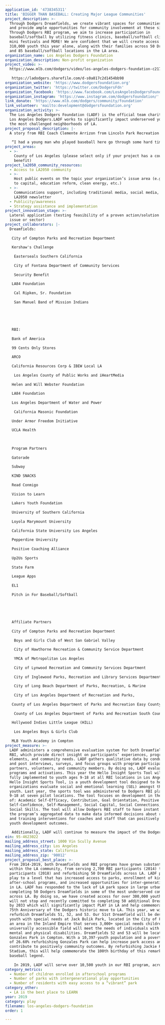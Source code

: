 ```yaml
---
application_id: '4738345311'
title: 'BIGGER THAN BASEBALL: Creating Major League Communities'
project_description: >-
  Through Dodgers Dreamfields, we create vibrant spaces for communities to play
  and provide ample opportunities for community involvement at these sites.
  Through Dodgers RBI program, we aim to increase participation in
  baseball/softball by utilizing fitness clinics, baseball/softball clinics,
  mini festivals and MORE! We are confident that we will create access for over
  310,000 youth this year alone, along with their families across 50 Dreamfields
  and 85 baseball/softball locations in the LA area.
organization_name: Los Angeles Dodgers Foundation
organization_description: Non-profit organization
project_video: >-
  https://www.mlb.com/dodgers/video/los-angeles-dodgers-foundation-c2171227383?t=t119-default-vtp
   
   https://ladodgers.sharefile.com/d-s0a817c2d1454bb98
organization_website: 'https://www.dodgersfoundation.org'
organization_twitter: 'https://twitter.com/DodgersFdn'
organization_facebook: 'https://www.facebook.com/LosAngelesDodgersFoundation/'
organization_instagram: 'https://www.instagram.com/dodgersfoundation/'
link_donate: 'https://www.mlb.com/dodgers/community/foundation'
link_volunteer: 'mailto:development@dodgersfoundation.org'
organization_activity: >-
  The Los Angeles Dodgers Foundation (LADF) is the official team charity of the
  Los Angeles Dodgers.LADF works to significantly impact underserved youth in
  the most challenged neighborhoods of LA.
project_proposal_description: |-
  A story from RBI Coach Clemente Arrizon from Lincoln Park Recreation Center:
   
   “I had a young man who played baseball here go through some hard times. During his baseball season, his mother passed away. I got the call from his grandma during one of his practices and she was coming to pick him up. I brought him to the office with his grandma and we were able to talk together. The young man was sad, obviously. He cried but before he left to go be with his grandma, I told them to come back to the practice and games. There’s a lot of gangs in our neighborhood, and I knew that this kid needed to stay involved. The team, the coach, and the structure helped him get through a hard time and stay safe. The park became his second home and it really, in my eyes, saved his life. I think that the Dodgers Foundation, the Dodgers Organization, all these sponsors.... they really need to know that. I know they cut a check and help communities, but they need to know that they are saving lives. I want to let them know that. You drive by from Monday to Saturday and the entire park is Dodger blue. The department of recreation and parks and management believe in me. With their support and Dodgers RBI we save lives, guide kids to college and make our community safer. But most importantly, Dodgers RBI gives us the opportunity to turn the T-Ball and Coach pitch players into responsible teens and it gives the minors, majors, junior baseball and girls softball players the opportunity to become responsible adults”.
project_areas:
  - >-
    County of Los Angeles (please select only if your project has a countywide
    benefit)
project_la2050_community_resources:
  - Access to LA2050 community
  - >-
    Host public events on the topic your organization’s issue area (e.g. access
    to capital, education reform, clean energy, etc.) 
  - >-
    Communications support, including traditional media, social media, and
    LA2050 newsletter
  - Publicity/awareness
  - Strategy assistance and implementation
project_innovation_stage: >-
  Lateral application (testing feasibility of a proven action/solution to a new
  issue or sector)
project_collaborators: |-
  Dreamfields:
   
   City of Compton Parks and Recreation Department
   
   Kershaw's Challenge
   
    Easterseals Southern California
   
    City of Fontana Department of Community Services
   
    Security Benefit
   
   LA84 Foundation
   
    Cal Ripken, Sr. Foundation
   
    San Manuel Band of Mission Indians
   
   
   
   
   
   RBI:
   
   Bank of America 
   
   99 Cents Only Stores
   
   ARCO
   
   California Resources Corp & IBEW Local LA
   
    Los Angeles County of Public Works and iHeartMedia
   
   Helen and Will Webster Foundation 
   
   LA84 Foundation 
   
   Los Angeles Department of Water and Power 
   
    California Masonic Foundation 
   
   Under Armor Freedom Initiative 
   
   UCLA Health
   
   
   
   Program Partners
   
   Gatorade
   
   Subway
   
   KIND SNACKS
   
   Read Conmigo 
   
   Vision to Learn
   
   Lakers Youth Foundation 
   
   University of Southern California 
   
   Loyola Marymount University
   
   California State University Los Angeles 
   
   Pepperdine University 
   
   Positive Coaching Alliance 
   
   Up2Us Sports
   
   State Farm
   
   League Apps
   
   EL1
   
   Pitch in For Baseball/Softball 
   
   
   
   
   
   Affiliate Partners 
   
   City of Compton Parks and Recreation Department
   
    Boys and Girls Club of West San Gabriel Valley
   
    City of Hawthorne Recreation & Community Service Department
   
    YMCA of Metropolitan Los Angeles
   
    City of Lynwood Recreation and Community Services Department
   
    City of Inglewood Parks, Recreation and Library Services Department
   
    City of Long Beach Department of Parks, Recreation, & Marine
   
    City of Los Angeles Department of Recreation and Parks, 
   
   County of Los Angeles Department of Parks and Recreation Easy County Community Services Agency
   
    County of Los Angeles Department of Parks and Recreation South County Community Services Agency 
   
   Hollywood Indies Little League (HILL)
   
    Los Angeles Boys & Girls Club
   
   MLB Youth Academy in Compton
project_measure: >-
  LADF administers a comprehensive evaluation system for both Dreamfields and
  RBI, which provide direct insight on participants’ experiences, program
  elements, and community needs. LADF gathers qualitative data by conducting pre
  and post interviews, surveys, and focus groups with program participants,
  partners, volunteers, and community members. By doing so, LADF evaluates their
  programs and activations. This year the Hello Insight Sports Tool will be
  fully implemented to youth ages 9-18 at all RBI locations in Los Angeles.
  Hello Insight Sports Tool, is a youth development tool designed to help
  organizations evaluate social and emotional learning (SEL) amongst their
  youth. Last year, the sports tool was administered to Dodgers RBI players ages
  9-18 at seven pilot locations. The tool focuses on development in the areas
  of: Academic Self-Efficacy, Contribution, Goal Orientation, Positive Identity,
  Self-Confidence, Self-Management, Social Capital, Social Connections, and
  Social Skills. The tool will allow Dodgers RBI staff to have instant access to
  the program’s aggregated data to make data informed decisions about resources
  and training interventions for coaches and staff that can positively affect
  youth development outcomes. 
   
   Additionally, LADF will continue to measure the impact of the Dodgers Dreamfields program by selecting Dreamfield sites based on the following criteria: High need for youth baseball/softball recreation space, racial diversity, high park need metric, amount of youth living in the surrounding community, and current baseball/softball popularity and participation rates.
ein: 95-4623022
mailing_address_street: 1000 Vin Scully Avenue
mailing_address_city: Los Angeles
mailing_address_state: California
mailing_address_zip: '90012'
project_proposal_best_place: >-
  From 2014-2019, both Dreamfields and RBI programs have grown substantially
  within the LA community, from serving 2,700 RBI participants (2014) to 9,300
  participants (2018) and refurbishing 50 Dreamfields across LA. LADF promotes
  play to a level that has increased access to parks, enrollment of kids in
  after-school programs, and increased opportunities for inter-generational play
  in LA. LADF has responded to the lack of LA park space in large urban zones by
  completing 50 Dodgers Dreamfields in some of the most underserved communities
  across LA. By doing so, we have created access for over 300,000 youth. LADF
  will not stop and recently committed to completing 50 additional Dreamfields
  by 2033 which will significantly impact PLAY in LA and help commemorate the
  75th Anniversary of the Dodgers historic move to LA. This year, we will
  refurbish Dreamfields 51, 52, and 53. Our 51st Dreamfield will be designed for
  youth with special needs at Jack Bulik Park, located in the City of Fontana,
  an area in the Inland Empire that serves 3,000+ special needs children. This
  universally accessible field will meet the needs of individuals with both
  mental and physical disabilities. Dreamfields 52 and 53 will be located at
  Gonzales Park in Compton. With a 10,397-youth population and a poverty level
  of 26.60% refurbishing Gonzales Park can help increase park access and
  contribute to positively community outcomes. By refurbishing Jackie Robinson
  Stadium, this will help commemorate the 100th birthday of this remarkable
  baseball legend. 
   
    In 2019, LADF will serve over 10,500 youth in our RBI program, across 85 locations and in collaboration with 13 affiliate partners. This year, there will be significant growth in East Los Angeles and Long Beach and the City of Compton Parks and Recreation will join RBI with a total of 360 participants, ages 5-15 across 8 locations. We also anticipate growth in teams at additional locations throughout South Los Angeles. LADF has placed emphasis on growing girls’ participation in the sport by adding more softball teams throughout the program, creating more opportunities to play. On average, girls’ participation in RBI grows by a rate of 49% each year. In 2019, the RBI softball program will expand from 92 teams to 126 teams. This does not include the estimated 2,000 girls ages 5-12 that will play baseball in a co-ed format. Creating space for young women to play softball amongst their peers can be a valuable and empowering development zone, especially when coupled with a positive female coach/role model. Finally, RBI will partner with Up2Us Sports to implement trauma informed workshops to assist coaches positively engage with youth in low income communities who may experience stress and trauma. By providing these workshops LADF is attempting to help youth thrive in their environment regardless of the negative behaviors they may experience, ultimately ensuring that even the most vulnerable communities are ready to PLAY in LA.
category_metrics:
  - Number of children enrolled in afterschool programs
  - Number of parks with intergenerational play opportunities
  - Number of residents with easy access to a “vibrant” park
category_other:
  - LA is the best place to LEARN
year: 2019
category: play
filename: los-angeles-dodgers-foundation
order: 1

---
```

